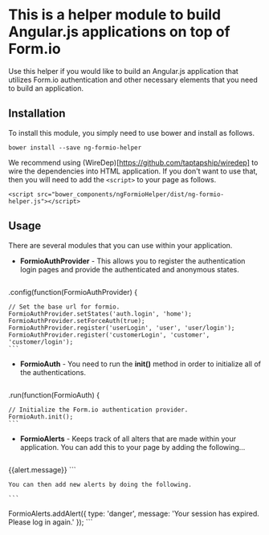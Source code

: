 This is a helper module to build Angular.js applications on top of Form.io
===============
Use this helper if you would like to build an Angular.js application that utilizes Form.io authentication and other
necessary elements that you need to build an application.

Installation
---------------
To install this module, you simply need to use bower and install as follows.

```
bower install --save ng-formio-helper
```

We recommend using (WireDep)[https://github.com/taptapship/wiredep] to wire the dependencies into HTML application. If
you don't want to use that, then you will need to add the ```<script>``` to your page as follows.

```
<script src="bower_components/ngFormioHelper/dist/ng-formio-helper.js"></script>
```

Usage
---------------
There are several modules that you can use within your application.


  - **FormioAuthProvider** - This allows you to register the authentication login pages and provide the authenticated and anonymous states.
    ```
.config(function(FormioAuthProvider) {

    // Set the base url for formio.
    FormioAuthProvider.setStates('auth.login', 'home');
    FormioAuthProvider.setForceAuth(true);
    FormioAuthProvider.register('userLogin', 'user', 'user/login');
    FormioAuthProvider.register('customerLogin', 'customer', 'customer/login');
    ```

  - **FormioAuth** - You need to run the **init()** method in order to initialize all of the authentications.
    ```
.run(function(FormioAuth) {

    // Initialize the Form.io authentication provider.
    FormioAuth.init();
    ```

  - **FormioAlerts** - Keeps track of all alters that are made within your application.
    You can add this to your page by adding the following...

    ```
<uib-alert ng-repeat="alert in alerts" type="{{alert.type}}" close="closeAlert($index)">{{alert.message}}</uib-alert>
    ```

    You can then add new alerts by doing the following.

    ```
FormioAlerts.addAlert({
    type: 'danger',
    message: 'Your session has expired. Please log in again.'
});
    ```

